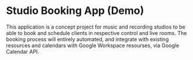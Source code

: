 # Studio Booking App (Demo)

This application is a concept project for music and recording studios to be able to book and schedule clients in respective control and live rooms.
The booking process will entirely automated, and integrate with existing resources and calendars with Google Workspace resourses, via Google Calendar API.
